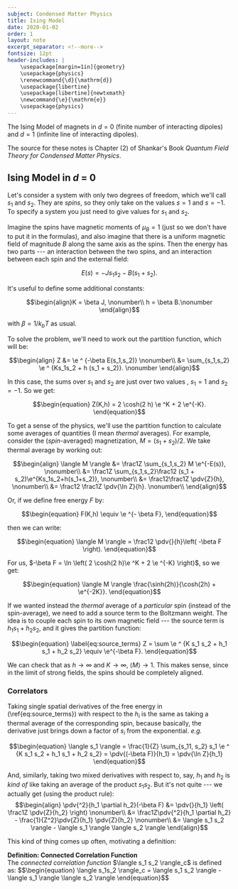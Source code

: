 ```yaml
---
subject: Condensed Matter Physics
title: Ising Model
date: 2020-01-02
order: 1
layout: note
excerpt_separator: <!--more-->
fontsize: 12pt
header-includes: |
    \usepackage[margin=1in]{geometry}
    \usepackage{physics}
    \renewcommand{\d}{\mathrm{d}}
    \usepackage{libertine}
    \usepackage[libertine]{newtxmath}
    \newcommand{\e}{\mathrm{e}}
    \usepackage{physics}
---
```

The Ising Model of magnets in $d = 0$ (finite number of interacting dipoles) and $d = 1$ (infinite line of interacting dipoles).
<!--more-->
The source for these notes is Chapter (2) of Shankar's Book *Quantum Field Theory for Condensed Matter Physics*.

## Ising Model in *d* = 0
Let's consider a system with only two degrees of freedom, which we'll call $s_1$ and $s_2$.  They are *spins*, so they only take on the values $s = 1$ and $s = -1$.  To specify a system you just need to give values for $s_1$ and $s_2$.

Imagine the spins have magnetic moments of $\mu_B = 1$ (just so we don't have to put it in the formulas), and also imagine that there is a uniform magnetic field of magnitude $B$ along the same axis as the spins.  Then the energy has two parts --- an interaction between the two spins, and an interaction between each spin and the external field:

$$\begin{equation}
 E(s) = -J s_1 s_2 - B(s_1+s_2).
\end{equation}$$

It's useful to define some additional constants:

$$\begin{align}K = \beta J, \nonumber\\
h = \beta B.\nonumber
\end{align}$$

with $\beta= 1 / k_b T$ as usual.

To solve the problem, we'll need to work out the partition function, which will be:

$$\begin{align}
    Z &= \e ^ {-\beta E(s_1,s_2)} \nonumber\\
      &= \sum_{s_1,s_2} \e ^ {Ks_1s_2 + h (s_1 + s_2)}. \nonumber
\end{align}$$

In this case, the sums over $s_1$ and $s_2$ are just over two values , $s_1 = 1$ and $s_2 = -1$.  So we get:

$$\begin{equation}
    Z(K,h) = 2 \cosh(2 h) \e ^K + 2 \e^{-K}.
\end{equation}$$

To get a sense of the physics, we'll use the partition function to calculate some averages of quantities (I mean *thermal* averages).  For example, consider the (*spin*-averaged) magnetization, $M = (s_1 + s_2)/2$.  We take thermal average by working out:

$$\begin{align}
    \langle M \rangle &= \frac1Z \sum_{s_1,s_2} M \e^{-E(s)}, \nonumber\\
    &= \frac1Z \sum_{s_1,s_2}\frac12 (s_1 + s_2)\e^{Ks_1s_2+h(s_1+s_2)}, \nonumber\\
    &= \frac12\frac1Z \pdv{Z}{h}, \nonumber\\
    &= \frac12 \frac1Z \pdv{\ln Z}{h}. \nonumber\\
\end{align}$$

Or, if we define free energy $F$ by:

$$\begin{equation}
  F(K,h) \equiv \e ^{- \beta F},
\end{equation}$$

then we can write:

$$\begin{equation}
    \langle M \rangle = \frac12 \pdv{}{h}\left( -\beta F \right).
\end{equation}$$

For us, $-\beta F = \ln \left( 2 \cosh(2 h)\e ^K + 2 \e ^{-K} \right)$, so we get:

$$\begin{equation}
    \langle M \rangle \frac{\sinh(2h)}{\cosh(2h) + \e^{-2K}}.
\end{equation}$$

If we wanted instead the *thermal* average of a *particular* spin (instead of the spin-average), we need to add a source term to the Boltzmann weight.  The idea is to couple each spin to its own magnetic field --- the source term is $h_1 s_1 + h_2 s_2$, and it gives the partition function:

$$\begin{equation}
\label{eq:source_terms}
 Z = \sum \e ^ {K s_1 s_2 + h_1 s_1 + h_2 s_2} \equiv \e^{-\beta F}.
\end{equation}$$

We can check that as $h \rightarrow \infty$ and $K \rightarrow \infty$, $\langle M \rangle \rightarrow 1$.  This makes sense, since in the limit of strong fields, the spins should be completely aligned.

### Correlators

Taking single spatial derivatives of the free energy in (\ref{eq:source_terms}) with respect to the $h_i$ is the same as taking a thermal average of the corresponding spin, because basically, the derivative just brings down a factor of $s_i$ from the exponential.  *e.g.*

$$\begin{equation}
    \langle s_1 \rangle = \frac{1}{Z} \sum_{s_11, s_2} s_1 \e ^ {K s_1 s_2 + h_1 s_1 + h_2 s_2} = \pdv{(-\beta F)}{h_1} = \pdv{\ln Z}{h_1}
\end{equation}$$

And, similarly, taking two mixed derivatives with respect to, say, $h_1$ and $h_2$ is *kind of*  like taking an average of the product $s_1 s_2$.  But it's not quite --- we actually get (using the product rule):
$$\begin{align}
    \pdv{^2}{h_1 \partial h_2}(-\beta F) &= \pdv{}{h_1} \left( \frac1Z \pdv{Z}{h_2} \right) \nonumber\\
                                         &= \frac1Z\pdv{^2}{h_1 \partial h_2} - \frac{1}{Z^2}\pdv{Z}{h_1} \pdv{Z}{h_2} \nonumber\\
                                         &= \langle s_1 s_2 \rangle - \langle s_1 \rangle \langle s_2 \rangle
\end{align}$$

This kind of thing comes up often, motivating a definition:


<div class = "definition"><b>Definition: Connected Correlation Function</b><br>
The <i>connected correlation function</i> $\langle s_1 s_2 \rangle_c$ is defined as:
$$\begin{equation}
 \langle s_1s_2 \rangle_c = \langle s_1 s_2 \rangle - \langle s_1 \rangle \langle s_2 \rangle
\end{equation}$$
</div>
